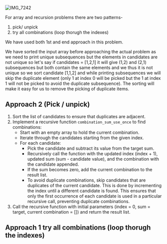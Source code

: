 ![IMG_7242](https://github.com/yadavanuj1996/algorithms-data-structures/assets/22169012/672dd79e-4820-4882-9491-fdc053959944)

For array and recursion problems there are two patterns-
1. pick/ unpick
2. try all combinations (loop thorugh the indexes)

We have used both 1st and end approach in this problem.

We have sorted the input array before approaching the actual problem as we need to print unique 
subsequences but the elements in candidates are not unique so let's say
if candidates = [1,2,1] it will give (1,2) and (2,1) subsequences but both contain the same elements and we thus it is not unique
so we sort candidate [1,1,2] and while printing subsequences we will skip the duplicate element (only 1 at index 0 will be picked
but the 1 at index 1 will not be picked to avoid the duplicate subsequence). The sorting will make it easy for us to remove
the picking of duplicate items.

## Approach 2 (Pick / unpick)
1. Sort the list of candidates to ensure that duplicates are adjacent.
2. Implement a recursive function `combination_sum_use_once` to find combinations:
   - Start with an empty array to hold the current combination.
   - Iterate through the candidates starting from the given index.
   - For each candidate:
     - Pick the candidate and subtract its value from the target sum.
     - Recursively call the function with the updated index (index + 1), updated sum (sum - candidate value), and the combination with the candidate appended.
     - If the sum becomes zero, add the current combination to the result list.
     - To avoid duplicate combinations, skip candidates that are duplicates of the current candidate. This is done by incrementing the index until a different candidate is found. This ensures that only the first occurrence of each candidate is used in a particular recursive call, preventing duplicate combinations.
3. Call the recursive function with initial parameters (index = 0, sum = target, current combination = []) and return the result list.


## Approach 1  try all combinations (loop thorugh the indexes)

